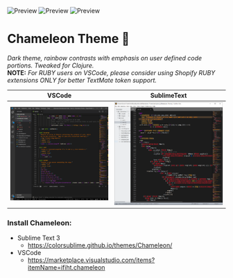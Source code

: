 ![Preview](https://img.shields.io/github/license/ifiht/Chameleon-Theme?style=flat-square)
![Preview](https://img.shields.io/visual-studio-marketplace/v/ifiht.chameleon?style=flat-square)
![Preview](https://img.shields.io/visual-studio-marketplace/i/ifiht.chameleon?style=flat-square)


# Chameleon Theme 🦎
*Dark theme, rainbow contrasts with emphasis on user defined code portions. Tweaked for Clojure.*  
__NOTE:__ *For RUBY users on VSCode, please consider using Shopify RUBY extensions ONLY for better TextMate token support.*


VSCode | SublimeText
:------------: | :-------------:
![Preview](/images/vscode-capture.PNG) | ![Preview](/images/subl-capture.PNG)



### Install Chameleon:
* Sublime Text 3
    * https://colorsublime.github.io/themes/Chameleon/
* VSCode
    * https://marketplace.visualstudio.com/items?itemName=ifiht.chameleon
